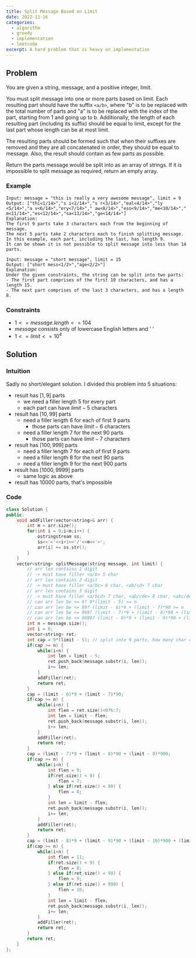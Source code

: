 ```yaml
---
title: Split Message Based on Limit
date: 2022-11-16 
categories:
  - algorithm
  - greedy
  - implementation
  - leetcode
excerpt: A hard problem that is heavy on implementation
---
```


## Problem

You are given a string, message, and a positive integer, limit.

You must split message into one or more parts based on limit. Each resulting part should have the suffix `<a/b>`, where "b" is to be replaced with the total number of parts and "a" is to be replaced with the index of the part, starting from 1 and going up to b. Additionally, the length of each resulting part (including its suffix) should be equal to limit, except for the last part whose length can be at most limit.

The resulting parts should be formed such that when their suffixes are removed and they are all concatenated in order, they should be equal to message. Also, the result should contain as few parts as possible.

Return the parts message would be split into as an array of strings. If it is impossible to split message as required, return an empty array.

### Example

```
Input: message = "this is really a very awesome message", limit = 9
Output: ["thi<1/14>","s i<2/14>","s r<3/14>","eal<4/14>","ly <5/14>","a v<6/14>","ery<7/14>"," aw<8/14>","eso<9/14>","me<10/14>"," m<11/14>","es<12/14>","sa<13/14>","ge<14/14>"]
Explanation:
The first 9 parts take 3 characters each from the beginning of message.
The next 5 parts take 2 characters each to finish splitting message.
In this example, each part, including the last, has length 9.
It can be shown it is not possible to split message into less than 14 parts.
```

```
Input: message = "short message", limit = 15
Output: ["short mess<1/2>","age<2/2>"]
Explanation:
Under the given constraints, the string can be split into two parts:
- The first part comprises of the first 10 characters, and has a length 15.
- The next part comprises of the last 3 characters, and has a length 8.
```

### Constraints

- $1 <= message.length <= 104$
- $message$ consists only of lowercase English letters and ' '
- $1 <= limit <= 10^4$

## Solution

### Intuition

Sadly no short/elegant solution. I divided this problem into 5 situations:

- result has $[1,9]$ parts
  - we need a filler length $5$ for every part
  - each part can have $limit - 5$ characters
- result has $[10,99]$ parts
  - need a filler length $6$ for each of first $9$ parts
    - those parts can have $limit - 6$ characters
  - need a filler length $7$ for the next $90$ parts
    - those parts can have $limit - 7$ characters
- result has $[100,999]$ parts
  - need a filler length $7$ for each of first $9$ parts
  - need a filler length $8$ for the next $90$ parts
  - need a filler length $9$ for the next $900$ parts
- result has $[1000,9999]$ parts
  - same logic as above
- result has $10000$ parts, that's impossible

### Code

```cpp
class Solution {
public:
    void addFiller(vector<string>& arr) {
        int m = arr.size();
        for(int i = 0;i<m;i++) {
            ostringstream ss;
            ss<<'<'<<i+1<<'/'<<m<<'>';
            arr[i] += ss.str();
        }
    }
    vector<string> splitMessage(string message, int limit) {
        // arr len contains 1 digit
        // -> must have filler <a/b> 5 char
        // arr len contains 2 digit
        // -> must have filler <a/bc> 6 char, <ab/cd> 7 char
        // arr len contains 3 digit
        // -> must have filler <a/bcd> 7 char, <ab/cde> 8 char, <abc/def> 9 char
        // can arr len be <= 9? 9*(limit - 5) >= n
        // can arr len be <= 99? (limit - 6)*9 + (limit - 7)*90 >= n
        // can arr len be <= 999? (limit - 7)*9 + (limit - 8)*90 + (limit - 9)*900 >= n
        // can arr len be <= 9999? (limit - 8)*9 + (limit - 9)*90 + (limit - 10)*900 + (limit - 11)*9000 >= n
        int n = message.size();
        int i = 0;
        vector<string> ret;
        int cap = 9*(limit - 5); // split into 9 parts, how many char can we handle?
        if(cap >= n) {
            while(i<n) {
                int len = limit - 5;
                ret.push_back(message.substr(i, len));
                i+= len;
            }
            addFiller(ret);
            return ret;
        }
        cap = (limit - 6)*9 + (limit - 7)*90;
        if(cap >= n) {
            while(i<n) {
                int flen = ret.size()<9?6:7;
                int len = limit - flen;
                ret.push_back(message.substr(i, len));
                i+= len;
            }
            addFiller(ret);
            return ret;
        }
        cap = (limit - 7)*9 + (limit - 8)*90 + (limit - 9)*900;
        if(cap >= n) {
            while(i<n) {
                int flen = 9;
                if(ret.size() < 9) {
                    flen = 7;
                } else if(ret.size() < 99) {
                    flen = 8;
                }
                int len = limit - flen;
                ret.push_back(message.substr(i, len));
                i+= len;
            }
            addFiller(ret);
            return ret;
        }
        cap = (limit - 8)*9 + (limit - 9)*90 + (limit - 10)*900 + (limit - 11)*9000;
        if(cap >= n) {
            while(i<n) {
                int flen = 11;
                if(ret.size() < 9) {
                    flen = 8;
                } else if(ret.size() < 99) {
                    flen = 9;
                } else if(ret.size() < 999) {
                    flen = 10;
                }
                int len = limit - flen;
                ret.push_back(message.substr(i, len));
                i+= len;
            }
            addFiller(ret);
            return ret;
        }
        return ret;
    }
};
```
